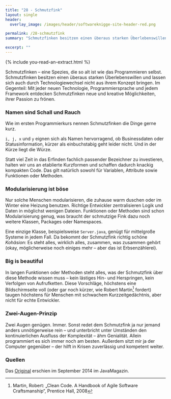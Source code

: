 ```yaml
---
title: "28 - Schmutzfink"
layout: single
header:
  overlay_image: /images/header/softwareknigge-site-header-red.png

permalink: /28-schmutzfink
summary: "Schmutzfinken besitzen einen überaus starken Überlebenswillen und lassen sich auch durch Technologiewechsel nicht aus ihrem Konzept bringen. Im Gegenteil: Mit jeder neuen Technologie, Programmiersprache und jedem Framework entdecken Schmutzfinken neue und kreative Möglichkeiten, ihrer Passion zu frönen."

excerpt: ""
---
```

{% include you-read-an-extract.html %}


Schmutzfinken – eine Spezies, die so alt ist wie das Programmieren selbst. Schmutzfinken besitzen einen überaus starken Überlebenswillen und lassen sich auch durch Technologiewechsel nicht aus ihrem Konzept bringen. Im Gegenteil: Mit jeder neuen Technologie, Programmiersprache und jedem Framework entdecken Schmutzfinken neue und kreative Möglichkeiten, ihrer Passion zu frönen.

### Namen sind Schall und Rauch
Wie im ersten Programmierkurs nennen Schmutzfinken die Dinge gerne kurz.

`i, j, x` und `y` eignen sich als Namen hervorragend, ob Businessdaten oder Statusinformation, kürzer als einbuchstabig geht leider nicht. Und in der Kürze liegt die Würze.

Statt viel Zeit in das Erfinden fachlich passender Bezeichner zu investieren, halten wir uns an etablierte Kurzformen und schaffen dadurch knackig kompakten Code.
Das gilt natürlich sowohl für Variablen, Attribute sowie Funktionen oder Methoden.

### Modularisierung ist böse

Nur solche Menschen modularisieren, die zuhause warm duschen oder im Winter eine Heizung benutzen. Richtige Entwickler zentralisieren Logik und Daten in möglichst wenigen Dateien. Funktionen oder Methoden sind schon Modularisierung genug, was braucht der schmutzige Fink dazu noch weitere Klassen, Packages oder Namespaces.

Eine einzige Klasse, beispielsweise `Server.java`, genügt für mittelgroße Systeme in jedem Fall. Da bekommt der Schmutzfink richtig schöne _Kohäsion_: Es steht alles, wirklich alles, zusammen, was zusammen gehört (okay, möglicherweise noch einiges mehr – aber das ist Erbsenzählerei).

### Big is beautiful
In langen Funktionen oder Methoden steht alles, was der Schmutzfink über diese Methode wissen muss – kein lästiges Hin- und Herspringen, kein Verfolgen von Aufrufketten. Diese Vorschläge, höchstens eine Bildschirmseite voll (oder gar noch kürzer, wie Robert Martin[^cleancode] fordert) taugen höchstens für Menschen mit schwachem Kurzzeitgedächtnis, aber nicht für echte Entwickler.

### Zwei-Augen-Prinzip
Zwei Augen genügen. Immer. Sonst redet dem Schmutzfink ja nur jemand anders unnötigerweise rein – und unterbricht unter Umständen den kontinuierlichen Ausfluss der Komplexität – ähm Genialität. Allein programmiert es sich immer noch am besten. Außerdem sitzt mir ja der Computer gegenüber – der hilft in Krisen zuverlässig und kompetent weiter.


### Quellen

Das [Original](https://jaxenter.de/knigge-fur-softwarearchitekten-der-schmutzfink-669)
erschien im September 2014 im JavaMagazin.

[^cleancode]: Martin, Robert: „Clean Code. A Handbook of Agile Software Craftsmanship“, Prentice Hall, 2008

